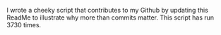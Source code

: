 I wrote a cheeky script that contributes to my Github by updating this ReadMe to illustrate why more than commits matter. This script has run 3730 times.
